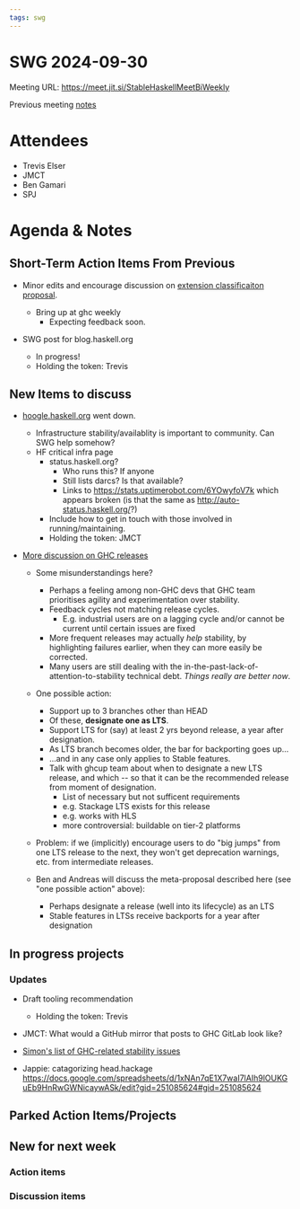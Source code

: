 ```yaml
---
tags: swg
---
```


SWG 2024-09-30
==============

Meeting URL: https://meet.jit.si/StableHaskellMeetBiWeekly

Previous meeting [notes](https://github.com/haskellfoundation/stability/blob/main/meetings/2024-09-16.md)

# Attendees
- Trevis Elser
- JMCT
- Ben Gamari
- SPJ

# Agenda & Notes

## Short-Term Action Items From Previous

- Minor edits and encourage discussion on [extension classificaiton proposal](https://github.com/ghc-proposals/ghc-proposals/pull/669).
  - Bring up at ghc weekly
    - Expecting feedback soon.

- SWG post for blog.haskell.org
  - In progress!
  - Holding the token: Trevis

## New Items to discuss

- [hoogle.haskell.org](https://discourse.haskell.org/t/hoogle-appears-to-be-down/10408) went down.
  - Infrastructure stability/availablity is important to community. Can SWG help somehow?
  - HF critical infra page
    - status.haskell.org?
      - Who runs this?  If anyone
      - Still lists darcs? Is that available?
      - Links to https://stats.uptimerobot.com/6YOwyfoV7k which appears broken (is that the same as http://auto-status.haskell.org/?)
    - Include how to get in touch with those involved in running/maintaining.
    - Holding the token: JMCT

- [More discussion on GHC releases](https://discourse.haskell.org/t/priorities-for-upcoming-ghc-releases/9605)
    - Some misunderstandings here?
      - Perhaps a feeling among non-GHC devs that GHC team prioritises agility and experimentation over stability.
      - Feedback cycles not matching release cycles.
        - E.g. industrial users are on a lagging cycle and/or cannot be current until certain issues are fixed
      - More frequent releases may actually *help* stability, by highlighting failures earlier, when they can more easily be corrected.
      - Many users are still dealing with the in-the-past-lack-of-attention-to-stability technical debt.  *Things really are better now*.

    - One possible action:
        - Support up to 3 branches other than HEAD
        - Of these, **designate one as LTS**.
        - Support LTS for (say) at least 2 yrs beyond release, a year after designation.
        - As LTS branch becomes older, the bar for backporting goes up...
        - ...and in any case only applies to Stable features.
        - Talk with ghcup team about when to designate a new LTS release, and which -- so that it can be the recommended release from moment of designation.
          - List of necessary but not sufficent requirements
          - e.g. Stackage LTS exists for this release
          - e.g. works with HLS
          - more controversial: buildable on tier-2 platforms

    - Problem: if we (implicitly) encourage users to do "big jumps" from one LTS release to the next, they won't get deprecation warnings, etc. from intermediate releases.
    - Ben and Andreas will discuss the meta-proposal described here (see "one possible action" above):
      - Perhaps designate a release (well into its lifecycle) as an LTS
      - Stable features in LTSs receive backports for a year after designation


## In progress projects
### Updates

- Draft tooling recommendation
  - Holding the token: Trevis


- JMCT: What would a GitHub mirror that posts to GHC GitLab look like?

- [Simon's list of GHC-related stability issues](https://docs.google.com/document/d/1sX_rXHx8Mj3Kae9GalR2BwZ5-xzl7UpnpMBwl4dqsWY/edit?usp=sharing)
- Jappie: catagorizing head.hackage https://docs.google.com/spreadsheets/d/1xNAn7qE1X7waI7lAIh9lOUKGuEb9HnRwGWNicaywASk/edit?gid=251085624#gid=251085624

## Parked Action Items/Projects

## New for next week

### Action items

### Discussion items
